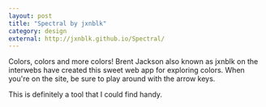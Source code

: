 ```yaml
---
layout: post
title: "Spectral by jxnblk"
category: design
external: http://jxnblk.github.io/Spectral/
---
```


Colors, colors and more colors! Brent Jackson also known as jxnblk on the interwebs have created this sweet web app for exploring colors. When you're on the site, be sure to play around with the arrow keys.

This is definitely a tool that I could find handy.
